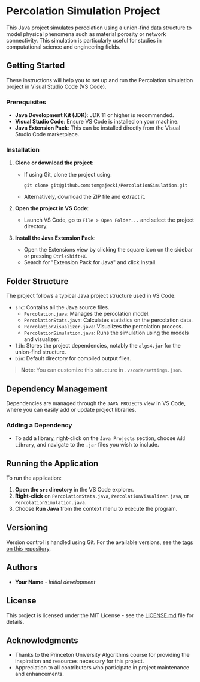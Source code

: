 # Percolation Simulation Project

This Java project simulates percolation using a union-find data structure to model physical phenomena such as material porosity or network connectivity. This simulation is particularly useful for studies in computational science and engineering fields.

## Getting Started

These instructions will help you to set up and run the Percolation simulation project in Visual Studio Code (VS Code).

### Prerequisites

- **Java Development Kit (JDK)**: JDK 11 or higher is recommended.
- **Visual Studio Code**: Ensure VS Code is installed on your machine.
- **Java Extension Pack**: This can be installed directly from the Visual Studio Code marketplace.

### Installation

1. **Clone or download the project**:
   - If using Git, clone the project using:
     ```
     git clone git@github.com:tomgajecki/PercolationSimulation.git
     ```
   - Alternatively, download the ZIP file and extract it.

2. **Open the project in VS Code**:
   - Launch VS Code, go to `File > Open Folder...` and select the project directory.

3. **Install the Java Extension Pack**:
   - Open the Extensions view by clicking the square icon on the sidebar or pressing `Ctrl+Shift+X`.
   - Search for "Extension Pack for Java" and click Install.

## Folder Structure

The project follows a typical Java project structure used in VS Code:

- `src`: Contains all the Java source files.
  - `Percolation.java`: Manages the percolation model.
  - `PercolationStats.java`: Calculates statistics on the percolation data.
  - `PercolationVisualizer.java`: Visualizes the percolation process.
  - `PercolationSimulation.java`: Runs the simulation using the models and visualizer.
- `lib`: Stores the project dependencies, notably the `algs4.jar` for the union-find structure.
- `bin`: Default directory for compiled output files.

> **Note**: You can customize this structure in `.vscode/settings.json`.

## Dependency Management

Dependencies are managed through the `JAVA PROJECTS` view in VS Code, where you can easily add or update project libraries.

### Adding a Dependency

- To add a library, right-click on the `Java Projects` section, choose `Add Library`, and navigate to the `.jar` files you wish to include.

## Running the Application

To run the application:

1. **Open the `src` directory** in the VS Code explorer.
2. **Right-click** on `PercolationStats.java`, `PercolationVisualizer.java`, or `PercolationSimulation.java`.
3. Choose **Run Java** from the context menu to execute the program.

## Versioning

Version control is handled using Git. For the available versions, see the [tags on this repository](https://example.com/your-repository-url/tags).

## Authors

- **Your Name** - *Initial development*

## License

This project is licensed under the MIT License - see the [LICENSE.md](LICENSE.md) file for details.

## Acknowledgments

- Thanks to the Princeton University Algorithms course for providing the inspiration and resources necessary for this project.
- Appreciation to all contributors who participate in project maintenance and enhancements.
